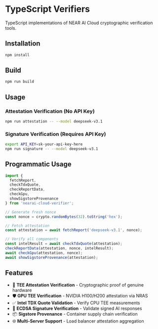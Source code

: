 # TypeScript Verifiers

TypeScript implementations of NEAR AI Cloud cryptographic verification tools.

## Installation

```bash
npm install
```

## Build

```bash
npm run build
```

## Usage

### Attestation Verification (No API Key)

```bash
npm run attestation -- --model deepseek-v3.1
```

### Signature Verification (Requires API Key)

```bash
export API_KEY=sk-your-api-key-here
npm run signature -- --model deepseek-v3.1
```

## Programmatic Usage

```typescript
import {
  fetchReport,
  checkTdxQuote,
  checkReportData,
  checkGpu,
  showSigstoreProvenance
} from 'nearai-cloud-verifier';

// Generate fresh nonce
const nonce = crypto.randomBytes(32).toString('hex');

// Fetch attestation
const attestation = await fetchReport('deepseek-v3.1', nonce);

// Verify all components
const intelResult = await checkTdxQuote(attestation);
checkReportData(attestation, nonce, intelResult);
await checkGpu(attestation, nonce);
await showSigstoreProvenance(attestation);
```

## Features

- 🔐 **TEE Attestation Verification** - Cryptographic proof of genuine hardware
- 🛡️ **GPU TEE Verification** - NVIDIA H100/H200 attestation via NRAS
- ✅ **Intel TDX Quote Validation** - Verify CPU TEE measurements
- 🔑 **ECDSA Signature Verification** - Validate signed AI responses
- 📦 **Sigstore Provenance** - Container supply chain verification
- 🌐 **Multi-Server Support** - Load balancer attestation aggregation
